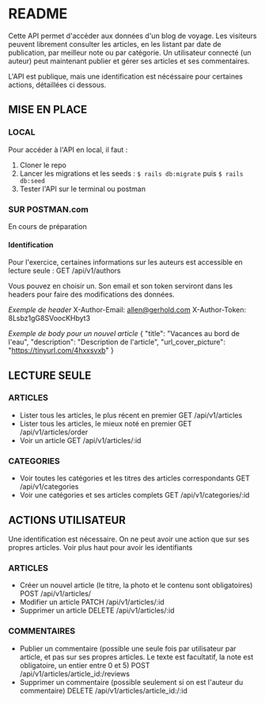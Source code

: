 # README

Cette API permet d'accéder aux données d'un blog de voyage. Les visiteurs peuvent librement consulter les articles, en les listant par date de publication, par meilleur note ou par catégorie. Un utilisateur connecté (un auteur) peut maintenant publier et gérer ses articles et ses commentaires.

L'API est publique, mais une identification est nécéssaire pour certaines actions, détaillées ci dessous.

## MISE EN PLACE

### LOCAL

Pour accéder à l'API en local, il faut :
1. Cloner le repo
2. Lancer les migrations et les seeds : `$ rails db:migrate` puis `$ rails db:seed`
3. Tester l'API sur le terminal ou postman

### SUR POSTMAN.com

En cours de préparation

#### Identification

Pour l'exercice, certaines informations sur les auteurs est accessible en lecture seule :
  GET /api/v1/authors

Vous pouvez en choisir un. Son email et son token serviront dans les headers pour faire des modifications des données.

*Exemple de header*
X-Author-Email: allen@gerhold.com
X-Author-Token: 8Lsbz1gG8SVoocKHbyt3

*Exemple de body pour un nouvel article*
{ "title": "Vacances au bord de l'eau", "description": "Description de l'article", "url_cover_picture": "https://tinyurl.com/4hxxsvxb" }

## LECTURE SEULE

### ARTICLES

- Lister tous les articles, le plus récent en premier
    GET /api/v1/articles
- Lister tous les articles, le mieux noté en premier
    GET /api/v1/articles/order
- Voir un article
    GET /api/v1/articles/:id

### CATEGORIES

- Voir toutes les catégories et les titres des articles correspondants
    GET /api/v1/categories
- Voir une catégories et ses articles complets
    GET /api/v1/categories/:id

## ACTIONS UTILISATEUR

Une identification est nécessaire. On ne peut avoir une action que sur ses propres articles. Voir plus haut pour avoir les identifiants

### ARTICLES

- Créer un nouvel article (le titre, la photo et le contenu sont obligatoires)
      POST   /api/v1/articles/
- Modifier un article
      PATCH  /api/v1/articles/:id
- Supprimer un article
      DELETE /api/v1/articles/:id

### COMMENTAIRES

- Publier un commentaire (possible une seule fois par utilisateur par article, et pas sur ses propres articles. Le texte est facultatif, la note est obligatoire, un entier entre 0 et 5)
    POST /api/v1/articles/article_id:/reviews
- Supprimer un commentaire (possible seulement si on est l'auteur du commentaire)
    DELETE /api/v1/articles/article_id:/:id

